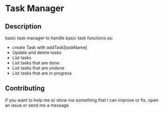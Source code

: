 # Task Manager

## Description 

basic task manager to handle basic task functions as:

- create Task with addTask[taskName]
- Update and delete tasks
- List tasks
- List tasks that are done
- List tasks that are undone
- List tasks that are in progress

## Contributing

if you want to help me or show me something that I can improve or fix, open an issue or send me a message
